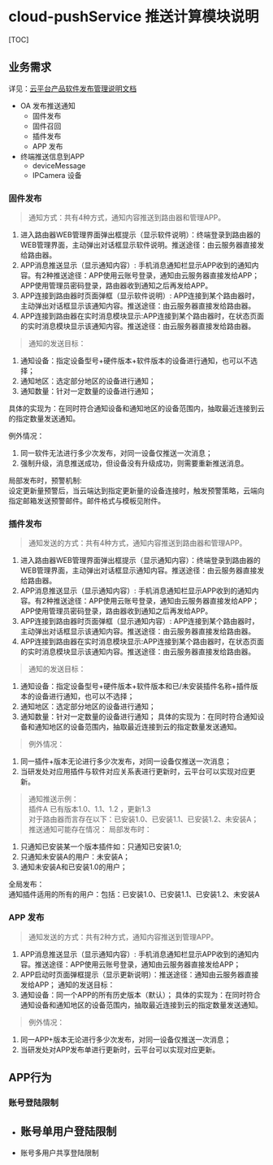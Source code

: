 # cloud-pushService 推送计算模块说明

[TOC]

## 业务需求
详见：[云平台产品软件发布管理说明文档][1]

* OA 发布推送通知
	* 固件发布
	* 固件召回
	* 插件发布
	* APP 发布
* 终端推送信息到APP
	* deviceMessage
	* IPCamera 设备

### 固件发布
> 通知方式：共有4种方式，通知内容推送到路由器和管理APP。
1. 进入路由器WEB管理界面弹出框提示（显示软件说明）：终端登录到路由器的WEB管理界面，主动弹出对话框显示软件说明。推送途径：由云服务器直接发给路由器。
2. APP消息推送显示（显示通知内容）: 手机消息通知栏显示APP收到的通知内容。有2种推送途径：APP使用云账号登录，通知由云服务器直接发给APP；APP使用管理员密码登录，路由器收到通知之后再发给APP。
3. APP连接到路由器时页面弹框（显示软件说明）: APP连接到某个路由器时，主动弹出对话框显示该通知内容。推送途径：由云服务器直接发给路由器。
4. APP连接到路由器在实时消息模块显示:APP连接到某个路由器时，在状态页面的实时消息模块显示该通知内容。推送途径：由云服务器直接发给路由器。
> 通知的发送目标：
1. 通知设备：指定设备型号+硬件版本+软件版本的设备进行通知，也可以不选择；
2. 通知地区：选定部分地区的设备进行通知；
3. 通知数量：针对一定数量的设备进行通知；  
>
具体的实现为：在同时符合通知设备和通知地区的设备范围内，抽取最近连接到云的指定数量发送通知。
>
例外情况：
1. 同一软件无法进行多少次发布，对同一设备仅推送一次消息；
2. 强制升级，消息推送成功，但设备没有升级成功，则需要重新推送消息。
>
局部发布时，预警机制:  
设定更新量预警后，当云端达到指定更新量的设备连接时，触发预警策略，云端向指定邮箱发送预警邮件。邮件格式与模板见附件。


### 插件发布
> 通知发送的方式：共有4种方式，通知内容推送到路由器和管理APP。
1. 进入路由器WEB管理界面弹出框提示（显示通知内容）：终端登录到路由器的WEB管理界面，主动弹出对话框显示通知内容。推送途径：由云服务器直接发给路由器。
2. APP消息推送显示（显示通知内容）: 手机消息通知栏显示APP收到的通知内容。有2种推送途径：APP使用云账号登录，通知由云服务器直接发给APP；APP使用管理员密码登录，路由器收到通知之后再发给APP。
3. APP连接到路由器时页面弹框（显示通知内容）: APP连接到某个路由器时，主动弹出对话框显示该通知内容。推送途径：由云服务器直接发给路由器。
4. APP连接到路由器在实时消息模块显示:APP连接到某个路由器时，在状态页面的实时消息模块显示该通知内容。推送途径：由云服务器直接发给路由器。
> 通知的发送目标：
1. 通知设备：指定设备型号+硬件版本+软件版本和已/未安装插件名称+插件版本的设备进行通知，也可以不选择；
2. 通知地区：选定部分地区的设备进行通知；
3. 通知数量：针对一定数量的设备进行通知；
具体的实现为：在同时符合通知设备和通知地区的设备范围内，抽取最近连接到云的指定数量发送通知。
> 例外情况：
1. 同一插件+版本无论进行多少次发布，对同一设备仅推送一次消息；
2. 当研发处对应用插件与软件对应关系表进行更新时，云平台可以实现对应更新。
> 通知推送示例：  
插件A 已有版本1.0、1.1、1.2 ，更新1.3  
对于路由器而言存在以下：已安装1.0、已安装1.1、已安装1.2、未安装A；  
推送通知可能存在情况：
> 局部发布时：  
1. 只通知已安装某一个版本插件如：只通知已安装1.0;
2. 只通知未安装A的用户：未安装A；
3. 通知未安装A和已安装1.0的用户；
>
全局发布：  
通知插件适用的所有的用户：包括：已安装1.0、已安装1.1、已安装1.2、未安装A

### APP 发布
> 通知发送的方式：共有2种方式，通知内容推送到管理APP。
1. APP消息推送显示（显示通知内容）: 手机消息通知栏显示APP收到的通知内容。推送途径：APP使用云账号登录，通知由云服务器直接发给APP；
2. APP启动时页面弹框提示（显示更新说明）：推送途径：通知由云服务器直接发给APP；
通知的发送目标：
3. 通知设备：同一个APP的所有历史版本（默认）；
具体的实现为：在同时符合通知设备和通知地区的设备范围内，抽取最近连接到云的指定数量发送通知。
> 例外情况：
1. 同一APP+版本无论进行多少次发布，对同一设备仅推送一次消息；
2. 当研发处对APP发布单进行更新时，云平台可以实现对应更新。


[1]:  \\file.tp-link.net\云项目资料 "云平台产品软件发布管理说明文档"

## APP行为

### 账号登陆限制

* 账号单用户登陆限制
    - 
* 账号多用户共享登陆限制
